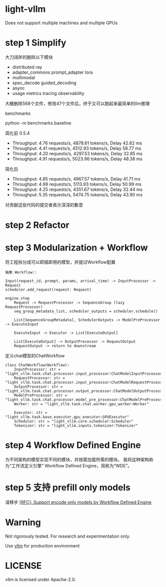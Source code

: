 # light-vllm
Does not support multiple machines and multiple GPUs

# step 1 Simplify
大刀阔斧的删除以下模块
- distributed ray
- adapter_commons prompt_adapter lora 
- multimodal
- spec_decode guided_decoding
- async
- usage metrics tracing observability

大概删除568个文件，修改47个文件后，终于又可以跑起来最简单的llm推理

benchmarks

python -m benchmarks.baseline

简化前 0.5.4
- Throughput: 4.76 requests/s, 4878.61 tokens/s, Delay 42.62 ms
- Throughput: 4.41 requests/s, 4512.93 tokens/s, Delay 58.77 ms
- Throughput: 4.20 requests/s, 4297.53 tokens/s, Delay 32.85 ms
- Throughput: 4.91 requests/s, 5023.96 tokens/s, Delay 48.38 ms

简化后
- Throughput: 4.85 requests/s, 4967.57 tokens/s, Delay 41.71 ms
- Throughput: 4.99 requests/s, 5113.93 tokens/s, Delay 50.99 ms
- Throughput: 4.25 requests/s, 4351.67 tokens/s, Delay 32.44 ms
- Throughput: 5.35 requests/s, 5474.75 tokens/s, Delay 43.90 ms

对贡献这些代码的提交者表示深深的歉意

# step 2 Refactor

# step 3 Modularization + Workflow

将工程拆分成可以即插即用的模型，并提过Workflow配置

```
抽象 Workflow::

Input(request_id, prompt, params, arrival_time) -> InputProcessor -> Request
scheduler.add_request(request: Request)

engine.step
    Request -> RequestProcessor -> SequenceGroup (lazy RequestProcessor)
    seq_group_metadata_list, scheduler_outputs = scheduler.schedule()

    List[SequenceGroupMetadata], SchedulerOutputs -> ModelPreProcessor -> ExecuteInput

    ExecuteInput -> Executor -> List[ExecuteOutput]

    List[ExecuteOutput] -> OutputProcessor -> RequestOutput
    RequestOutput -> return to downstream
```

定义chat模型的ChatWorkflow

```
class ChatWorkflow(Workflow):
    InputProcessor: str = "light_vllm.task.chat.processor.input_processor:ChatModelInputProcessor"
    RequestProcessor: str = "light_vllm.task.chat.processor.input_processor:ChatModelRequestProcessor"
    OutputProcessor: str = "light_vllm.task.chat.processor.output_processor:ChatModelOutputProcessor"
    ModelPreProcessor: str = "light_vllm.task.chat.processor.model_pre_processor:ChatModelPreProcessor"
    Worker: str = "light_vllm.task.chat.worker.gpu_worker:Worker"
    
    Executor: str = "light_vllm.task.base.executor.gpu_executor:GPUExecutor"
    Scheduler: str = "light_vllm.core.scheduler:Scheduler"
    Tokenizer: str = "light_vllm.inputs.tokenizer:Tokenizer"
```

# step 4 Workflow Defined Engine
为不同架构的模型实现不同的模块，并按需加载所需的模块。
我将这种架构称为“工作流定义引擎” Workflow Defined Engine，简称为“WDE”。

# step 5 支持 prefill only models
请移步 [[RFC]: Support encode only models by Workflow Defined Engine](https://github.com/vllm-project/vllm/issues/8453)


# Warning
Not rigorously tested.
For research and experimentation only.

Use [vllm](https://github.com/vllm-project/vllm) for production environment


# LICENSE
vllm is licensed under Apache-2.0.
